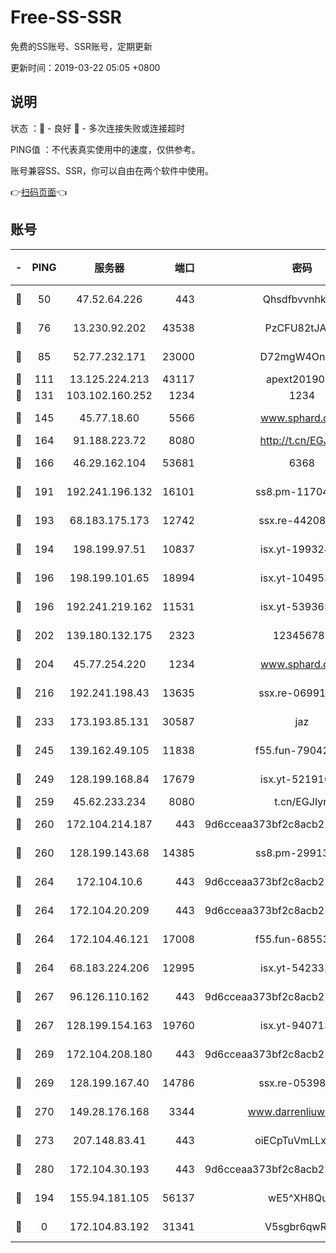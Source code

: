 # Free-SS-SSR

免费的SS账号、SSR账号，定期更新

更新时间：2019-03-22 05:05 +0800

## 说明

状态     ：🙂 - 良好 🙁 - 多次连接失败或连接超时

PING值   ：不代表真实使用中的速度，仅供参考。

账号兼容SS、SSR，你可以自由在两个软件中使用。

👉[扫码页面](https://liesauer.github.io/Free-SS-SSR/)👈

## 账号

|-|PING|服务器|端口|密码|加密方式|区域|
|:----:|:----:|:-----:|-----:|:----:|:----:|:----:|
|🙂|50|47.52.64.226|443|Qhsdfbvvnhkm1|aes-256-cfb|HK|
|🙂|76|13.230.92.202|43538|PzCFU82tJAdZ|aes-256-cfb|JP|
|🙂|85|52.77.232.171|23000|D72mgW4OnJDc|aes-256-cfb|SG|
|🙂|111|13.125.224.213|43117|apext2019005|chacha20|KR|
|🙂|131|103.102.160.252|1234|1234|rc4-md5|JP|
|🙂|145|45.77.18.60|5566|www.sphard.com|aes-256-cfb|JP|
|🙂|164|91.188.223.72|8080|http://t.cn/EGJIyrl|rc4-md5|RU|
|🙂|166|46.29.162.104|53681|6368|aes-256-ctr|RU|
|🙂|191|192.241.196.132|16101|ss8.pm-11704063|aes-256-cfb|US|
|🙂|193|68.183.175.173|12742|ssx.re-44208034|aes-256-cfb|US|
|🙂|194|198.199.97.51|10837|isx.yt-19932422|aes-256-cfb|US|
|🙂|196|198.199.101.65|18994|isx.yt-10495356|aes-256-cfb|US|
|🙂|196|192.241.219.162|11531|isx.yt-53936581|aes-256-cfb|US|
|🙂|202|139.180.132.175|2323|123456789|aes-256-cfb|SG|
|🙂|204|45.77.254.220|1234|www.sphard.com|aes-256-cfb|SG|
|🙂|216|192.241.198.43|13635|ssx.re-06991700|aes-256-cfb|US|
|🙂|233|173.193.85.131|30587|jaz|aes-256-cfb|US|
|🙂|245|139.162.49.105|11838|f55.fun-79042752|aes-256-cfb|SG|
|🙂|249|128.199.168.84|17679|isx.yt-52191057|aes-256-cfb|SG|
|🙂|259|45.62.233.234|8080|t.cn/EGJIyrl|rc4-md5|CA|
|🙂|260|172.104.214.187|443|9d6cceaa373bf2c8acb22e60b6a58be6|aes-256-cfb|US|
|🙂|260|128.199.143.68|14385|ss8.pm-29913305|aes-256-cfb|SG|
|🙂|264|172.104.10.6|443|9d6cceaa373bf2c8acb22e60b6a58be6|aes-256-cfb|US|
|🙂|264|172.104.20.209|443|9d6cceaa373bf2c8acb22e60b6a58be6|aes-256-cfb|US|
|🙂|264|172.104.46.121|17008|f55.fun-68553317|aes-256-cfb|SG|
|🙂|264|68.183.224.206|12995|isx.yt-54233279|aes-256-cfb|SG|
|🙂|267|96.126.110.162|443|9d6cceaa373bf2c8acb22e60b6a58be6|aes-256-cfb|US|
|🙂|267|128.199.154.163|19760|isx.yt-94071337|aes-256-cfb|SG|
|🙂|269|172.104.208.180|443|9d6cceaa373bf2c8acb22e60b6a58be6|aes-256-cfb|US|
|🙂|269|128.199.167.40|14786|ssx.re-05398276|aes-256-cfb|SG|
|🙂|270|149.28.176.168|3344|www.darrenliuwei.com|aes-256-cfb|AU|
|🙂|273|207.148.83.41|443|oiECpTuVmLLxk4Ts|aes-256-cfb|AU|
|🙂|280|172.104.30.193|443|9d6cceaa373bf2c8acb22e60b6a58be6|aes-256-cfb|US|
|🙂|194|155.94.181.105|56137|wE5^XH8Quw|aes-256-cfb|US|
|🙁|0|172.104.83.192|31341|V5sgbr6qwRg1|aes-256-cfb|JP|

